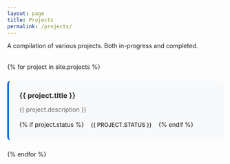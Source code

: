 ```yaml
---
layout: page
title: Projects
permalink: /projects/
---
```


A compilation of various projects. Both in-progress and completed.

<div class="projects-grid">
  {% for project in site.projects %}
  <div class="project-card">
    <h3><a href="{{ project.url }}">{{ project.title }}</a></h3>
    <p>{{ project.description }}</p>
    {% if project.status %}
    <span class="project-status status-{{ project.status | downcase }}">{{ project.status }}</span>
    {% endif %}
  </div>
  {% endfor %}
</div>

<style>
.projects-grid {
  display: grid;
  grid-template-columns: repeat(auto-fit, minmax(300px, 1fr));
  gap: 1.5rem;
  margin: 2rem 0;
}

.project-card {
  padding: 1.5rem;
  background: #f8f9fa;
  border-radius: 8px;
  border-left: 4px solid #0366d6;
  transition: transform 0.2s ease, box-shadow 0.2s ease;
}

.project-card:hover {
  transform: translateY(-2px);
  box-shadow: 0 4px 8px rgba(0,0,0,0.1);
}

.project-card h3 {
  margin-top: 0;
  margin-bottom: 0.5rem;
}

.project-card h3 a {
  color: #333;
  text-decoration: none;
}

.project-card h3 a:hover {
  color: #0366d6;
}

.project-card p {
  color: #666;
  margin-bottom: 1rem;
}

.project-status {
  display: inline-block;
  padding: 0.25rem 0.75rem;
  border-radius: 12px;
  font-size: 0.8rem;
  font-weight: 500;
  text-transform: uppercase;
}

.status-completed {
  background-color: #d4edda;
  color: #155724;
}

.status-in-progress {
  background-color: #fff3cd;
  color: #856404;
}

.status-planned {
  background-color: #e2e3e5;
  color: #495057;
}
</style>